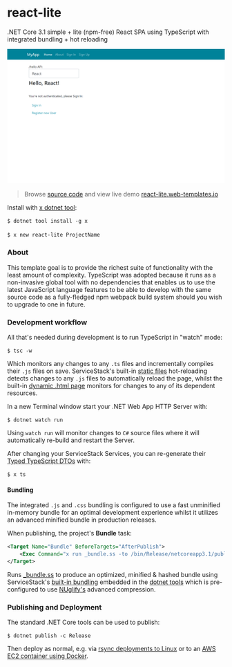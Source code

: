 # react-lite

.NET Core 3.1 simple + lite (npm-free) React SPA using TypeScript with integrated bundling + hot reloading

[![](https://raw.githubusercontent.com/ServiceStack/Assets/master/csharp-templates/react-lite.png)](http://react-lite.web-templates.io/)

> Browse [source code](https://github.com/NetCoreTemplates/react-lite) and view live demo [react-lite.web-templates.io](http://react-lite.web-templates.io)

Install with [x dotnet tool](https://docs.servicestack.net/dotnet-tool):

    $ dotnet tool install -g x

    $ x new react-lite ProjectName

### About

This template goal is to provide the richest suite of functionality with the least amount of complexity. 
TypeScript was adopted because it runs as a non-invasive global tool with no dependencies that enables us to use 
the latest JavaScript language features to be able to develop with the same source code as a fully-fledged 
npm webpack build system should you wish to upgrade to one in future.

### Development workflow

All that's needed during development is to run TypeScript in "watch" mode:

    $ tsc -w

Which monitors any changes to any `.ts` files and incrementally compiles their `.js` files on save. ServiceStack's built-in 
[static files](https://docs.servicestack.net/templates-single-page-apps#optimal-dev-workflow-with-hot-reloading) hot-reloading detects 
changes to any `.js` files to automatically reload the page, whilst the built-in [dynamic .html page](https://sharpscript.net/docs/hot-reloading) 
monitors for changes to any of its dependent resources.

In a new Terminal window start your .NET Web App HTTP Server with:

    $ dotnet watch run

Using `watch run` will monitor changes to `C#` source files where it will automatically re-build and restart the Server.

After changing your ServiceStack Services, you can re-generate their [Typed TypeScript DTOs](https://docs.servicestack.net/typescript-add-servicestack-reference) with:

    $ x ts

#### Bundling

The integrated `.js` and `.css` bundling is configured to use a fast unminified in-memory bundle for an optimal development experience whilst
it utilizes an advanced minified bundle in production releases. 

When publishing, the project's **Bundle** task:

```xml
<Target Name="Bundle" BeforeTargets="AfterPublish">
    <Exec Command="x run _bundle.ss -to /bin/Release/netcoreapp3.1/publish/wwwroot" />
</Target>    
```

Runs [_bundle.ss](https://github.com/NetCoreTemplates/react-lite/blob/master/_bundle.ss) to produce an optimized, minified & hashed bundle using 
ServiceStack's [built-in bundling](https://docs.servicestack.net/html-css-and-javascript-minification#optimal-library-bundles) 
embedded in the [dotnet tools](https://docs.servicestack.net/dotnet-tool) which is pre-configured to use [NUglify's](https://github.com/xoofx/NUglify) 
advanced compression.

### Publishing and Deployment

The standard .NET Core tools can be used to publish:

    $ dotnet publish -c Release

Then deploy as normal, e.g. via [rsync deployments to Linux](https://docs.servicestack.net/netcore-deploy-rsync) or to an 
[AWS EC2 container using Docker](https://docs.servicestack.net/deploy-netcore-docker-aws-ecs).
